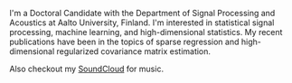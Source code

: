 I'm a Doctoral Candidate with the Department of Signal Processing and Acoustics at Aalto University, Finland. I'm interested in statistical signal processing, machine learning, and high-dimensional statistics. My recent publications have been in the topics of sparse regression and high-dimensional regularized covariance matrix estimation.

Also checkout my [SoundCloud](https://soundcloud.com/elias-raninen) for music.
